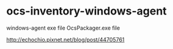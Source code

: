 # ocs-inventory-windows-agent
windows-agent exe file
OcsPackager.exe file

http://echochio.pixnet.net/blog/post/44705761

